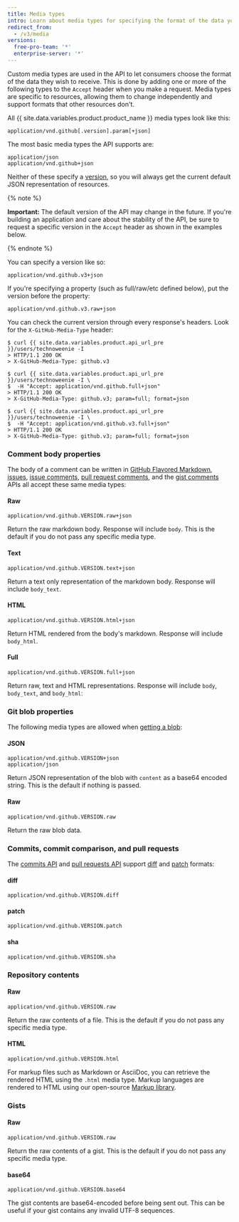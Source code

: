 ```yaml
---
title: Media types
intro: Learn about media types for specifying the format of the data you want to consume.
redirect_from:
  - /v3/media
versions:
  free-pro-team: '*'
  enterprise-server: '*'
---
```



Custom media types are used in the API to let consumers choose the format
of the data they wish to receive. This is done by adding one or more of
the following types to the `Accept` header when you make a request. Media types
are specific to resources, allowing them to change independently and support
formats that other resources don't.

All {{ site.data.variables.product.product_name }} media types look like this:

    application/vnd.github[.version].param[+json]

The most basic media types the API supports are:

    application/json
    application/vnd.github+json

Neither of these specify a [version][versions], so you will always get the
current default JSON representation of resources.

{% note %}

**Important:** The default version of the API may change in the
future. If you're building an application and care about the stability of
the API, be sure to request a specific version in the `Accept`
header as shown in the examples below.

{% endnote %}

You can specify a version like so:

    application/vnd.github.v3+json

If you're specifying a property (such as full/raw/etc defined below),
put the version before the property:

    application/vnd.github.v3.raw+json

You can check the current version through every response's headers.  Look
for the `X-GitHub-Media-Type` header:

```shell
$ curl {{ site.data.variables.product.api_url_pre }}/users/technoweenie -I
> HTTP/1.1 200 OK
> X-GitHub-Media-Type: github.v3

$ curl {{ site.data.variables.product.api_url_pre }}/users/technoweenie -I \
$  -H "Accept: application/vnd.github.full+json"
> HTTP/1.1 200 OK
> X-GitHub-Media-Type: github.v3; param=full; format=json

$ curl {{ site.data.variables.product.api_url_pre }}/users/technoweenie -I \
$  -H "Accept: application/vnd.github.v3.full+json"
> HTTP/1.1 200 OK
> X-GitHub-Media-Type: github.v3; param=full; format=json
```

### Comment body properties

The body of a comment can be written in [GitHub Flavored Markdown][gfm], [issues](/v3/issues/), [issue comments](/v3/issues/comments/), [pull request comments](/v3/pulls/comments/), and the [gist comments](/v3/gists/comments/) APIs all accept these same media types:

#### Raw

    application/vnd.github.VERSION.raw+json

Return the raw markdown body. Response will include `body`. This is the
default if you do not pass any specific media type.

#### Text

    application/vnd.github.VERSION.text+json

Return a text only representation of the markdown body. Response will
include `body_text`.

#### HTML

    application/vnd.github.VERSION.html+json

Return HTML rendered from the body's markdown. Response will include
`body_html`.

#### Full

    application/vnd.github.VERSION.full+json

Return raw, text and HTML representations. Response will include `body`,
`body_text`, and `body_html`:

### Git blob properties

The following media types are allowed when [getting a blob](/v3/git/blobs/#get-a-blob):

#### JSON

    application/vnd.github.VERSION+json
    application/json

Return JSON representation of the blob with `content` as a base64
encoded string. This is the default if nothing is passed.

#### Raw

    application/vnd.github.VERSION.raw

Return the raw blob data.

### Commits, commit comparison, and pull requests

The [commits API](/v3/repos/commits/) and [pull requests API](/v3/pulls/) support
[diff][git-diff] and [patch][git-patch] formats:

#### diff

    application/vnd.github.VERSION.diff

#### patch

    application/vnd.github.VERSION.patch

#### sha

    application/vnd.github.VERSION.sha

### Repository contents

#### Raw

    application/vnd.github.VERSION.raw

Return the raw contents of a file. This is the default if you do not pass any specific media type.

#### HTML

    application/vnd.github.VERSION.html

For markup files such as Markdown or AsciiDoc, you can retrieve the rendered HTML using the `.html` media type. Markup languages are rendered to HTML using our open-source [Markup library](https://github.com/github/markup).

### Gists

#### Raw

    application/vnd.github.VERSION.raw

Return the raw contents of a gist. This is the default if you do not pass any specific media type.

#### base64

    application/vnd.github.VERSION.base64

The gist contents are base64-encoded before being sent out. This can be useful if your gist contains any invalid UTF-8 sequences.

[gfm]:http://github.github.com/github-flavored-markdown/
[git-diff]: http://git-scm.com/docs/git-diff
[git-patch]: http://git-scm.com/docs/git-format-patch
[hypermedia]: /v3/#hypermedia
[versions]: /v3/versions
